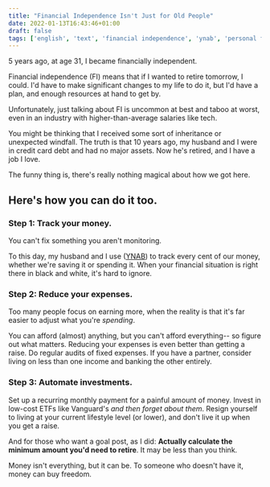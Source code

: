 ```yaml
---
title: "Financial Independence Isn't Just for Old People"
date: 2022-01-13T16:43:46+01:00
draft: false
tags: ['english', 'text', 'financial independence', 'ynab', 'personal finance', 'ship30for30']
---
```


5 years ago, at age 31, I became financially independent.

Financial independence (FI) means that if I wanted to retire tomorrow, I could. I'd have to make significant changes to my life to do it, but I'd have a plan, and enough resources at hand to get by.

Unfortunately, just talking about FI is uncommon at best and taboo at worst, even in an industry with higher-than-average salaries like tech.

You might be thinking that I received some sort of inheritance or unexpected windfall. The truth is that 10 years ago, my husband and I were in credit card debt and had no major assets. Now he's retired, and I have a job I love.

The funny thing is, there's really nothing magical about how we got here.

## Here's how you can do it too.

### **Step 1: Track your money.**

You can't fix something you aren't monitoring.

To this day, my husband and I use ([YNAB](http://youneedabudget.com)) to track every cent of our money, whether we're saving it or spending it. When your financial situation is right there in black and white, it's hard to ignore.

### **Step 2: Reduce your expenses.**

Too many people focus on earning more, when the reality is that it's far easier to adjust what you're _spending_.

You can afford (almost) anything, but you can't afford everything-- so figure out what matters. Reducing your expenses is even better than getting a raise. Do regular audits of fixed expenses. If you have a partner, consider living on less than one income and banking the other entirely.

### **Step 3: Automate investments.**

Set up a recurring monthly payment for a painful amount of money. Invest in low-cost ETFs like Vanguard's _and then forget about them_. Resign yourself to living at your current lifestyle level (or lower), and don't live it up when you get a raise.

And for those who want a goal post, as I did: **Actually calculate the minimum amount you'd need to retire**. It may be less than you think.

Money isn't everything, but it can be. To someone who doesn't have it, money can buy freedom.